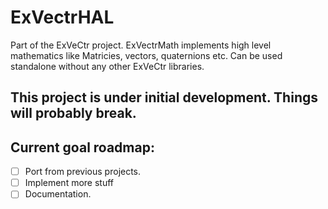 # ExVectrHAL
Part of the ExVeCtr project. 
ExVectrMath implements high level mathematics like Matricies, vectors, quaternions etc.
Can be used standalone without any other ExVeCtr libraries. 
## **This project is under initial development. Things will probably break.**
## Current goal roadmap:
- [ ] Port from previous projects.
- [ ] Implement more stuff
- [ ] Documentation.
